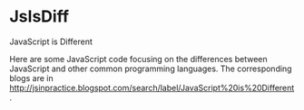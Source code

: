 JsIsDiff
============

JavaScript is Different

Here are some JavaScript code focusing on the differences between JavaScript and other common programming languages. The corresponding blogs are in http://jsinpractice.blogspot.com/search/label/JavaScript%20is%20Different.

